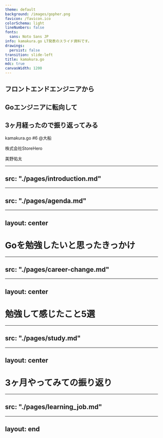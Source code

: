 ```yaml
---
theme: default
background: /images/gopher.png
favicon: /favicon.ico
colorSchema: light
lineNumbers: false
fonts:
  sans: Noto Sans JP
info: kamakura.go LT発表のスライド資料です。
drawings:
  persist: false
transition: slide-left
title: kamakura.go
mdc: true
canvasWidth: 1200
---
```


<div class="text-center">
  <h2 class="mb-3">フロントエンドエンジニアから</h2>
  <h2 class="mb-3">Goエンジニアに転向して</h2>
  <h2>3ヶ月経ったので振り返ってみる</h2>
  <p>kamakura.go #6 @大船</p>
  <p>株式会社StoreHero</p>
  <p>美野佑太</p>
</div>

<!--
本日は
「フロントエンドエンジニアからGoエンジニアに転向して3ヶ月経ったので振り返ってみる」というテーマで発表させていただきます。
よろしくお願いします。
-->

---
src: "./pages/introduction.md"
---

---
src: "./pages/agenda.md"
---

---
layout: center
---

# Goを勉強したいと思ったきっかけ

<!--
元々バックエンドエンジニアに興味があり、前職でもフロントエンドエンジニアだったのですが、その頃からバックエンドエンジニアへのキャリアチェンジを考えており、どの言語を勉強するかを調べていました。
そんな中でGoを選択した理由はいくつかあるのですが、一番の動機は...
-->

---
src: "./pages/career-change.md"
---

---
layout: center
---

# 勉強して感じたこと5選

<!--
では実際にGoを勉強してみてどんなことを感じたか
またこの時に初めてバックエンドの言語を触った
-->

---
src: "./pages/study.md"
---

---
layout: center
---

# 3ヶ月やってみての振り返り

---
src: "./pages/learning_job.md"
---

---
layout: end
---
